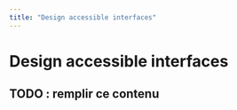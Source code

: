 ```yaml
---
title: "Design accessible interfaces"
---
```


# Design accessible interfaces

## TODO : remplir ce contenu
